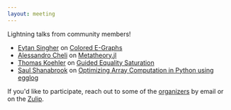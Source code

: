 ```yaml
---
layout: meeting
---
```


Lightning talks from community members!

* [Eytan Singher](https://eytan.singher.co.il/) on [Colored E-Graphs](https://arxiv.org/abs/2305.19203)
* [Alessandro Cheli](https://0x0f0f0f.github.io/) on [Metatheory.jl](https://0x0f0f0f.github.io/blog/gsoc/)
* [Thomas Koehler](https://thok.eu/) on [Guided Equality Saturation](https://thok.eu/publications/2024/popl.pdf)
* [Saul Shanabrook](https://saul.shanabrook.com/) on 
  [Optimizing Array Computation in Python using egglog](https://egglog-python.readthedocs.io/latest/explanation/2023_11_pydata_lightning_talk.html)


If you'd like to participate,
 reach out to some of the [organizers](/about)
 by email or on the [Zulip](/zulip).
